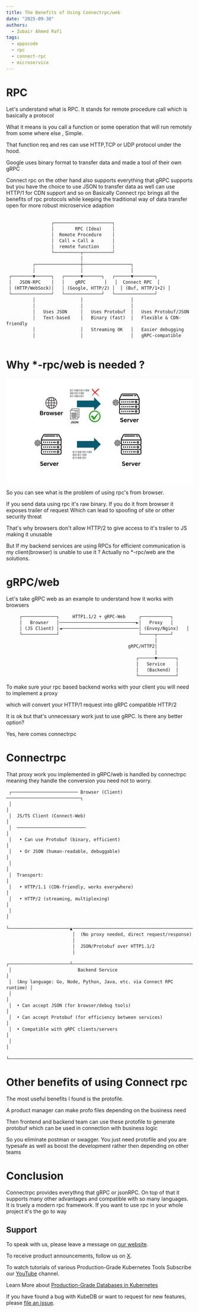 ```yaml
---
title: The Benefits of Using Connectrpc/web
date: "2025-09-30"
authors:
  - Zubair Ahmed Rafi
tags:
  - appscode
  - rpc
  - connect-rpc
  - microservice
---
```


# RPC

Let's understand what is RPC. It stands for remote procedure call which is basically a protocol

What it means is you call a function or some operation that will run remotely from some where else , Simple.

That function req and res can use HTTP,TCP or UDP protocol under the hood.

Google uses binary format to transfer data and made a tool of their own gRPC

Connect rpc on the other hand also supports everything that gRPC supports but you
have the choice to use JSON to transfer data as well can use HTTP/1 for CDN support and so on
Basically Connect rpc brings all the benefits of rpc protocols while keeping the traditional way of data transfer open for more robust
microservice adaption

```plaintext

                 ┌──────────────────────┐
                 │        RPC (Idea)    │
                 │  Remote Procedure    │
                 │  Call = Call a       │
                 │  remote function     │
                 └──────────┬───────────┘
                            │
          ┌─────────────────┼──────────────────┐
          │                 │                  │
 ┌────────▼──────┐   ┌──────▼───────┐   ┌──────▼────────┐
 │   JSON-RPC    │   │    gRPC       │   │  Connect RPC  │
 │ (HTTP/WebSock)│   │ (Google, HTTP/2) │  │ (Buf, HTTP/1+2) │
 └───────────────┘   └──────────────┘   └───────────────┘
          │                 │                  │
          │                 │                  │
          │   Uses JSON     │   Uses Protobuf  │   Uses Protobuf/JSON
          │   Text-based    │   Binary (fast)  │   Flexible & CDN-friendly
          │                 │   Streaming OK   │   Easier debugging
          │                 │                  │   gRPC-compatible


```

# Why *-rpc/web is needed ?

![Browser limitation](browser.png)

So you can see what is the problem of using rpc's from browser. 

If you send data using rpc it's raw binary. If you do it from browser it exposes trailer of request
Which can lead to spoofing of site or other security threat 

That's why browsers don't allow HTTP/2  to give access to it's trailer to JS making it unusable

But If my backend services are using RPCs for efficient communication is my client(browser) is unable to use it ? 
Actually no *-rpc/web are the solutions. 

# gRPC/web

Let's take gRPC web as an example to understand how it works with browsers 

```
     ┌─────────────┐     HTTP1.1/2 + gRPC-Web     ┌───────────┐
     │   Browser   │─────────────────────────────►│   Proxy   │
     │ (JS Client) │◄─────────────────────────────│ (Envoy/Nginx)   │
     └─────────────┘                              └─────┬─────┘
                                                        │
                                              gRPC/HTTP2│
                                                        │
                                                 ┌──────▼───────┐
                                                 │   Service    │
                                                 │   (Backend)  │
                                                 └──────────────┘
```
To make sure your rpc based backend works with your client you will need to implement a proxy 

which will convert your HTTP/1 request into gRPC compatible HTTP/2

It is ok but that's unnecessary work just to use gRPC. Is there any better option?

Yes, here comes connectrpc 

# Connectrpc 

That proxy work you implemented in gRPC/web is handled by connectrpc meaning they handle the conversion 
you need not to worry.

```
 ┌───────────────────────── Browser (Client) ────────────────────────────┐
 │                                                                       │
 │  JS/TS Client (Connect-Web)                                           │
 │  ──────────────────────────                                           │
 │   • Can use Protobuf (binary, efficient)                              │
 │   • Or JSON (human-readable, debuggable)                              │
 │                                                                       │
 │  Transport:                                                           │
 │   • HTTP/1.1 (CDN-friendly, works everywhere)                         │
 │   • HTTP/2 (streaming, multiplexing)                                  │
 │                                                                       │
 └───────────────────────▲───────────────────────────────────────────────┘
                         │  (No proxy needed, direct request/response)
                         │
                         │  JSON/Protobuf over HTTP1.1/2
                         │
 ┌───────────────────────┴───────────────────────────────────────────────┐
 │                         Backend Service                               │
 │  (Any language: Go, Node, Python, Java, etc. via Connect RPC runtime) │
 │                                                                       │
 │  • Can accept JSON (for browser/debug tools)                          │
 │  • Can accept Protobuf (for efficiency between services)              │
 │  • Compatible with gRPC clients/servers                               │
 │                                                                       │
 └───────────────────────────────────────────────────────────────────────┘
```

# Other benefits of using Connect rpc 

The most useful benefits I found is the protofile. 

A product manager can make profo files depending on the business need 

Then frontend and backend team can use these protofile to generate protobuf 
which can be used in connection with business logic 

So you eliminate postman or swagger. You just need protofile and you are typesafe as well as 
boost the development rather then depending on other teams 

# Conclusion 

Connectrpc provides everythng that gRPC or jsonRPC. On top of that it supports many other advantages and compatible with 
so many languages. It is truely a modern rpc framework. If you want to use rpc in your whole project it's the go to way 


## Support

To speak with us, please leave a message on [our website](https://appscode.com/contact/).

To receive product announcements, follow us on [X](https://x.com/KubeDB).

To watch tutorials of various Production-Grade Kubernetes Tools Subscribe our [YouTube](https://youtube.com/@appscode) channel.

Learn More about [Production-Grade Databases in Kubernetes](https://kubedb.com/)

If you have found a bug with KubeDB or want to request for new features, please [file an issue](https://github.com/kubedb/project/issues/new).
